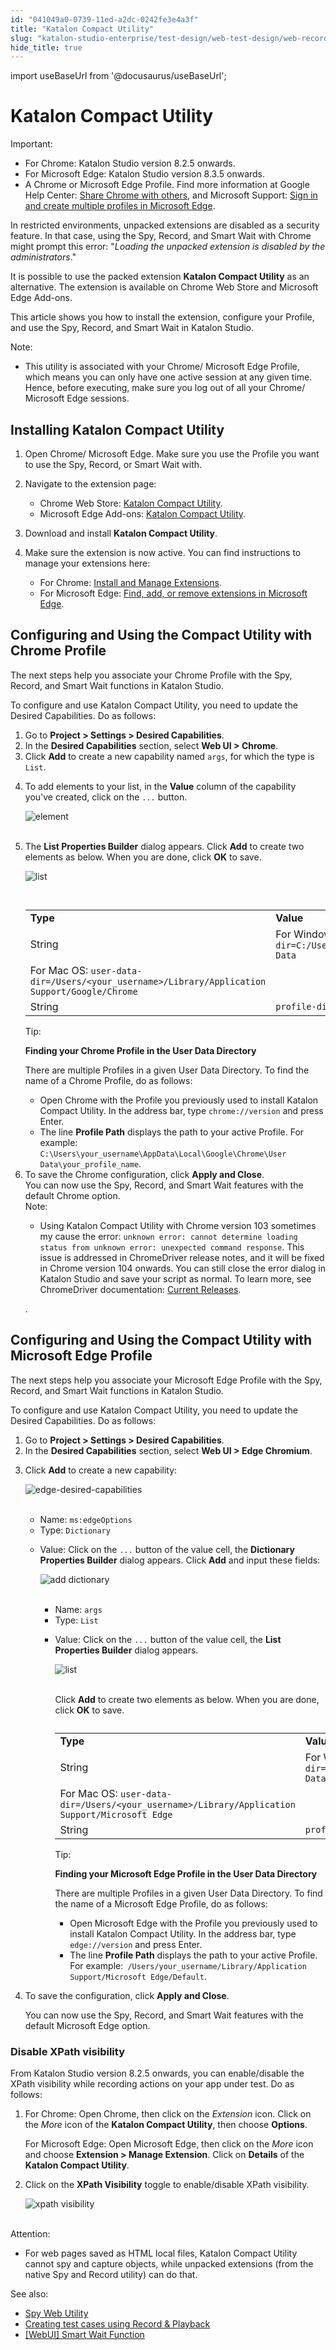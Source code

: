 ```yaml
---
id: "041049a0-0739-11ed-a2dc-0242fe3e4a3f"
title: "Katalon Compact Utility"
slug: "katalon-studio-enterprise/test-design/web-test-design/web-record-and-spy-utilities/katalon-compact-utility"
hide_title: true
---
```

import useBaseUrl from '@docusaurus/useBaseUrl';


# <a id="id" class="anchor_top_offset"/><a id="ariaid-title1" class="anchor_top_offset"/>Katalon Compact Utility

<div xmlns="http://www.w3.org/1999/xhtml" className="note important note_important"><span className="note__title">Important:</span> 
  <ul className="ul"><li className="li">For Chrome: Katalon Studio version 8.2.5 onwards.</li><li className="li">For Microsoft Edge: Katalon Studio version 8.3.5 onwards.</li><li className="li">A Chrome or Microsoft Edge Profile. Find more information at
      Google Help Center: <a className="xref j-external-link" href="https://support.google.com/chrome/answer/2364824/share-chrome-with-others-computer" target="_blank">Share
        Chrome with others</a>, and Microsoft Support: <a className="xref j-external-link" href="https://support.microsoft.com/en-us/topic/sign-in-and-create-multiple-profiles-in-microsoft-edge-df94e622-2061-49ae-ad1d-6f0e43ce6435" target="_blank">Sign
        in and create multiple profiles in Microsoft Edge</a>.</li></ul>
</div>
<p xmlns="http://www.w3.org/1999/xhtml" className="p">In restricted environments, unpacked extensions are disabled as   a security feature. In that case, using the Spy, Record, and Smart   Wait with Chrome might prompt this error: "<em className="ph i">Loading the unpacked     extension is disabled by the administrators</em>."</p> 
<p xmlns="http://www.w3.org/1999/xhtml" className="p">It is possible to use the packed extension <strong className="ph b">Katalon     Compact Utility</strong> as an alternative. The extension is   available on Chrome Web Store and Microsoft Edge Add-ons.</p> 
<p xmlns="http://www.w3.org/1999/xhtml" className="p">This article shows you how to install the extension, configure   your Profile, and use the Spy, Record, and Smart Wait in Katalon   Studio.</p> 
<div xmlns="http://www.w3.org/1999/xhtml" className="note note note_note"><span className="note__title">Note:</span> 
  <ul className="ul"><li className="li"><p className="p">This utility is associated with your Chrome/ Microsoft Edge Profile, which means you can only have one active session at any given time. Hence, before executing, make sure you log out of all your
        Chrome/ Microsoft Edge sessions.</p></li></ul>
</div>
    

## <a id="id_1" class="anchor_top_offset"/>Installing Katalon Compact Utility

    
      
<ol xmlns="http://www.w3.org/1999/xhtml" className="ol">   <li className="li">     <p className="p">Open Chrome/ Microsoft Edge. Make sure you use the Profile you       want to use the Spy, Record, or Smart Wait with.</p>   </li>   <li className="li">     <p className="p">Navigate to the extension page:</p>     <ul className="ul">       <li className="li">Chrome Web Store: <a className="xref j-external-link" href="https://chrome.google.com/webstore/detail/kataton-compact-utility/gkihajmjffefinkmpokfepcdbhnpflee?hl=en&authuser=1" target="_blank">Katalon           Compact Utility</a>.</li>       <li className="li">Microsoft Edge Add-ons: <a className="xref j-external-link" href="https://microsoftedge.microsoft.com/addons/detail/katalon-compact-utility/kkmafoknllgdaapbegpkpmbncidodkaa" target="_blank">Katalon           Compact Utility</a>.</li>     </ul>   </li>   <li className="li">     <p className="p">Download and install <strong className="ph b">Katalon Compact         Utility</strong>.</p>   </li>   <li className="li">     <p className="p">Make sure the extension is now active. You can find instructions       to manage your extensions here:</p>     <ul className="ul">       <li className="li">For Chrome: <a className="xref j-external-link" href="https://support.google.com/chrome_webstore/answer/2664769" target="_blank">Install           and Manage Extensions</a>.</li>       <li className="li">For Microsoft Edge: <a className="xref j-external-link" href="https://support.microsoft.com/en-us/microsoft-edge/find-add-or-remove-extensions-in-microsoft-edge-f3522273-d067-7435-6a9d-fdb99213e9a8" target="_blank">Find,           add, or remove extensions in Microsoft Edge</a>.</li>     </ul>   </li> </ol> 
    
  

## <a id="id_2" class="anchor_top_offset"/>Configuring and Using the Compact Utility with Chrome Profile

<p xmlns="http://www.w3.org/1999/xhtml" className="p">The next steps help you associate your Chrome Profile with the Spy, Record, and Smart Wait functions in Katalon Studio.</p> 
<p xmlns="http://www.w3.org/1999/xhtml" className="p">To configure and use Katalon Compact Utility, you need to update the Desired Capabilities. Do as follows:</p> 
<ol xmlns="http://www.w3.org/1999/xhtml" className="ol"><li className="li">Go to <strong className="ph b">Project &gt; Settings &gt; Desired Capabilities</strong>.</li><li className="li">In the <strong className="ph b">Desired Capabilities</strong> section, select <strong className="ph b">Web UI &gt; Chrome</strong>.</li><li className="li">Click <strong className="ph b">Add</strong> to create a new capability named <code className="ph codeph">args</code>, for which the type is <code className="ph codeph">List</code>.</li><li className="li"><p className="p">To add elements to your list, in the <strong className="ph b">Value</strong> column of the capability you've created, click on the <code className="ph codeph">...</code> button.</p><p className="p"><img className="image" src={useBaseUrl("https://github.com/katalon-studio/docs-images/raw/master/katalon-studio/docs/katalon-compact-utility/project-settings-825.png")} alt="element" /><br /><br /></p></li><li className="li"><p className="p">The <strong className="ph b">List Properties Builder</strong> dialog appears. Click <strong className="ph b">Add</strong> to create two elements as below. When you are done, click <strong className="ph b">OK</strong> to save.</p><p className="p"><img className="image" src={useBaseUrl("https://github.com/katalon-studio/docs-images/raw/master/katalon-studio/docs/katalon-compact-utility/list-properties-builder.png")} alt="list" /><br /><br /></p><div className="p"><table className="table"><caption /><colgroup><col /><col /></colgroup><tbody className="tbody"><tr className><td className="entry"><strong className="ph b">Type</strong></td><td className="entry"><strong className="ph b">Value</strong></td></tr><tr className><td className="entry" rowSpan={2}>String</td><td className="entry">For Windows: <code className="ph codeph">user-data-dir=C:/Users/&lt;your_username&gt;/Desktop/User Data</code></td></tr><tr className><td className="entry">For Mac OS: <code className="ph codeph">user-data-dir=/Users/&lt;your_username&gt;/Library/Application Support/Google/Chrome</code></td></tr><tr className><td className="entry">String</td><td className="entry"><code className="ph codeph">profile-directory=&lt;your_profile_name&gt;</code></td></tr></tbody></table></div><div className="p"><div className="note tip note_tip"><span className="note__title">Tip:</span> <p className="p"><strong className="ph b">Finding your Chrome Profile in the User Data Directory</strong></p><p className="p">There are multiple Profiles in a given User Data Directory. To find the name of a Chrome Profile, do as follows:</p><ul className="ul"><li className="li">Open Chrome with the Profile you previously used to install Katalon Compact Utility. In the address bar, type <code className="ph codeph">chrome://version</code> and press Enter.</li><li className="li">The line <strong className="ph b">Profile Path</strong> displays the path to your active Profile. For example: <code className="ph codeph">C:\Users\your_username\AppData\Local\Google\Chrome\User Data\your_profile_name</code>.</li></ul></div></div></li><li className="li">To save the Chrome configuration, click <strong className="ph b">Apply and Close</strong>.<div className="p">You can now use the Spy, Record, and Smart Wait features with the default Chrome option.<div className="note note note_note"><span className="note__title">Note:</span> <ul className="ul"><li className="li"><p className="p">Using Katalon Compact Utility with Chrome version 103 sometimes my cause the error: <code className="ph codeph">unknown error: cannot determine loading status from unknown error: unexpected command response</code>. This issue is addressed in ChromeDriver release notes, and it will be fixed in Chrome version 104 onwards. You can still close the error dialog in Katalon Studio and save your script as normal. To learn more, see ChromeDriver documentation: <a className="xref j-external-link" href="https://chromedriver.chromium.org/downloads" target="_blank">Current Releases</a>.</p></li></ul></div></div>.</li></ol> 

## <a id="id_3" class="anchor_top_offset"/>Configuring and Using the Compact Utility with Microsoft Edge         Profile

<p xmlns="http://www.w3.org/1999/xhtml" className="p">The next steps help you associate your Microsoft Edge Profile   with the Spy, Record, and Smart Wait functions in Katalon   Studio.</p> 
<p xmlns="http://www.w3.org/1999/xhtml" className="p">To configure and use Katalon Compact Utility, you need to update   the Desired Capabilities. Do as follows:</p> 
<ol xmlns="http://www.w3.org/1999/xhtml" className="ol"><li className="li">Go to <strong className="ph b">Project &gt; Settings &gt; Desired       Capabilities</strong>.</li><li className="li">In the <strong className="ph b">Desired Capabilities</strong> section, select     <strong className="ph b">Web UI &gt; Edge Chromium</strong>.</li><li className="li">     <p className="p">Click <strong className="ph b">Add</strong> to create a new capability:</p>     <p className="p">       <img className="image" src={useBaseUrl("https://github.com/katalon-studio/docs-images/raw/master/katalon-studio/docs/katalon-compact-utility/edge-desired-capabilities.png")} alt="edge-desired-capabilities" /><br /><br />     </p>     <ul className="ul"><li className="li">Name: <code className="ph codeph">ms:edgeOptions</code>       </li><li className="li">Type: <code className="ph codeph">Dictionary</code>       </li><li className="li">         <p className="p">Value: Click on the <code className="ph codeph">...</code> button of the value cell,           the <strong className="ph b">Dictionary Properties Builder</strong> dialog appears.           Click <strong className="ph b">Add</strong> and input these fields:</p>         <p className="p">           <img className="image" src={useBaseUrl("https://github.com/katalon-studio/docs-images/raw/master/katalon-studio/docs/katalon-compact-utility/dictionary-properties-builder.png")} alt="add dictionary" /><br /><br />         </p>         <ul className="ul"><li className="li">Name: <code className="ph codeph">args</code>           </li><li className="li">Type: <code className="ph codeph">List</code>           </li><li className="li">             <p className="p">Value: Click on the <code className="ph codeph">...</code> button of the value cell,               the <strong className="ph b">List Properties Builder</strong> dialog appears.</p>             <p className="p">               <img className="image" src={useBaseUrl("https://github.com/katalon-studio/docs-images/raw/master/katalon-studio/docs/katalon-compact-utility/edge-list-properties-builder.png")} alt="list" /><br /><br />             </p>             <p className="p">Click <strong className="ph b">Add</strong> to create two elements as below. When               you are done, click <strong className="ph b">OK</strong> to save.</p><div className="p"><table className="table"><caption /><colgroup><col /><col /></colgroup><tbody className="tbody"><tr className><td className="entry"><strong className="ph b">Type</strong></td><td className="entry"><strong className="ph b">Value</strong></td></tr><tr className><td className="entry" rowSpan={2}>String</td><td className="entry">For Windows: <code className="ph codeph">user-data-dir=C:/Users/&lt;your_username&gt;/Desktop/User Data</code></td></tr><tr className><td className="entry">For Mac OS: <code className="ph codeph">user-data-dir=/Users/&lt;your_username&gt;/Library/Application Support/Microsoft Edge</code></td></tr><tr className><td className="entry">String</td><td className="entry"><code className="ph codeph">profile-directory=&lt;your_profile_name&gt;</code></td></tr></tbody></table></div><div className="p"><div className="note tip note_tip"><span className="note__title">Tip:</span> <p className="p"><strong className="ph b">Finding your Microsoft Edge Profile in the User Data                     Directory</strong></p>                 <p className="p">There are multiple Profiles in a given User Data Directory. To                   find the name of a Microsoft Edge Profile, do as follows:</p>                 <ul className="ul"><li className="li">Open Microsoft Edge with the Profile you previously used to                     install Katalon Compact Utility. In the address bar, type                     <code className="ph codeph">edge://version</code> and press Enter.</li><li className="li">The line <strong className="ph b">Profile Path</strong> displays the path to                     your active Profile. For example:<code className="ph codeph"> /Users/your_username/Library/Application Support/Microsoft Edge/Default</code>.</li></ul></div></div></li></ul>       </li></ul>   </li><li className="li"><p className="p">To save the configuration, click <strong className="ph b">Apply and Close</strong>.</p><p className="p">You can now use the Spy, Record, and Smart Wait features with the default Microsoft Edge option.</p>   </li></ol> 

### <a id="id_4" class="anchor_top_offset"/>Disable XPath visibility

<p xmlns="http://www.w3.org/1999/xhtml" className="p">From Katalon Studio version 8.2.5 onwards, you can   enable/disable the XPath visibility while recording actions on your   app under test. Do as follows:</p> 
<ol xmlns="http://www.w3.org/1999/xhtml" className="ol"><li className="li">     <p className="p">For Chrome: Open Chrome, then click on the <em className="ph i">Extension</em>       icon. Click on the <em className="ph i">More</em> icon of the <strong className="ph b">Katalon         Compact Utility</strong>, then choose <strong className="ph b">Options</strong>.</p>     <p className="p">For Microsoft Edge: Open Microsoft Edge, then click on the       <em className="ph i">More</em> icon and choose <strong className="ph b">Extension &gt; Manage         Extension</strong>. Click on <strong className="ph b">Details</strong> of the       <strong className="ph b">Katalon Compact Utility</strong>.</p>   </li><li className="li">     <p className="p">Click on the <strong className="ph b">XPath Visibility</strong> toggle to       enable/disable XPath visibility.</p>     <p className="p">       <img className="image" src={useBaseUrl("https://github.com/katalon-studio/docs-images/raw/master/katalon-studio/docs/katalon-compact-utility/xpath-visibility.png")} width={400} alt="xpath visibility" /><br /><br />     </p>   </li></ol> 
<div xmlns="http://www.w3.org/1999/xhtml" className="note attention note_attention"><span className="note__title">Attention:</span> 
  <ul className="ul"><li className="li">For web pages saved as HTML local files, Katalon Compact
      Utility cannot spy and capture objects, while unpacked extensions
      (from the native Spy and Record utility) can do that.</li></ul>
</div>
<p xmlns="http://www.w3.org/1999/xhtml" className="p">See also:</p> 
<ul xmlns="http://www.w3.org/1999/xhtml" className="ul"><li className="li">     <a className="xref" href="/docs/katalon-studio-enterprise/test-design/web-test-design/web-record-and-spy-utilities/spy-web-utility">Spy       Web Utility</a>   </li><li className="li">     <a className="xref" href="/docs/katalon-studio-enterprise/test-design/web-test-design/web-record-and-spy-utilities/create-test-cases-using-record-and-playback">Creating       test cases using Record &amp; Playback</a>   </li><li className="li">     <a className="xref" href="/docs/katalon-studio-enterprise/keywords/web-ui-keywords/webui-smart-wait-function">[WebUI]       Smart Wait Function</a>   </li></ul> 

